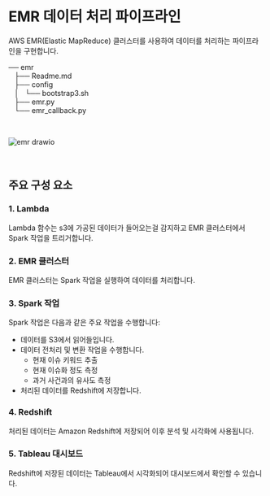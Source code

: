 # EMR 데이터 처리 파이프라인

AWS EMR(Elastic MapReduce) 클러스터를 사용하여 데이터를 처리하는 파이프라인을 구현합니다.

── emr<br>
       ├── Readme.md<br>
       ├── config<br>
       │   └── bootstrap3.sh<br>
       ├── emr.py<br>
       └── emr_callback.py

<br>

![emr drawio](https://github.com/user-attachments/assets/30c09db6-bfd5-4e1d-8b7e-aa47cc0d7a1c)

<br>

## 주요 구성 요소

### 1. Lambda
Lambda 함수는 s3에 가공된 데이터가 들어오는걸 감지하고 EMR 클러스터에서 Spark 작업을 트리거합니다.

### 2. EMR 클러스터
EMR 클러스터는 Spark 작업을 실행하여 데이터를 처리합니다.

### 3. Spark 작업
Spark 작업은 다음과 같은 주요 작업을 수행합니다:
   - 데이터를 S3에서 읽어들입니다.
   - 데이터 전처리 및 변환 작업을 수행합니다.
     - 현재 이슈 키워드 추출
     - 현재 이슈화 정도 측정
     - 과거 사건과의 유사도 측정
   - 처리된 데이터를 Redshift에 저장합니다.

### 4. Redshift
처리된 데이터는 Amazon Redshift에 저장되어 이후 분석 및 시각화에 사용됩니다.

### 5. Tableau 대시보드
Redshift에 저장된 데이터는 Tableau에서 시각화되어 대시보드에서 확인할 수 있습니다.

